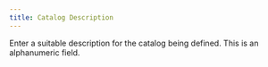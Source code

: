 ```yaml
---
title: Catalog Description
---
```



Enter a suitable description for the catalog being defined. This is  an alphanumeric field.
